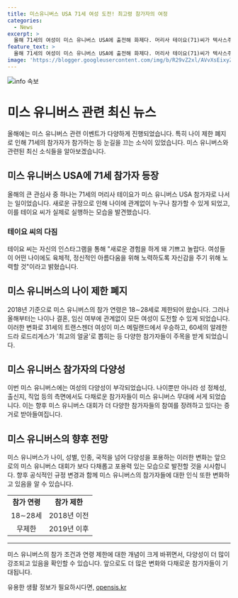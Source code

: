 ```yaml
---
title: 미스유니버스 USA 71세 여성 도전! 최고령 참가자의 여정
categories:
  - News
excerpt: >
  올해 71세의 여성이 미스 유니버스 USA에 출전해 화제다. 머리사 테이요(71)씨가 텍사스주 휴스턴에서 열린 미스 텍사스 선발대회에 참가했으며, 이로써 나이와 성별에 따른 제한이 사라진 변화가 주목받고 있다. 테이요는 새로운 경험을 하게 돼 기쁘고 놀랍다며 자신감을 나타내었고, 이 외에도 31세의 트랜스젠더 여성과 60세의 여성이 각각 미스 유니버스 대회에서 성공을 거뒀다. 이러한 변화는 향후 미스 유니버스 대회에 대한 시각을 변화시킬 것으로 기대된다.
feature_text: >
  올해 71세의 여성이 미스 유니버스 USA에 출전해 화제다. 머리사 테이요(71)씨가 텍사스주 휴스턴에서 열린 미스 텍사스 선발대회에 참가했으며, 이로써 나이와 성별에 따른 제한이 사라진 변화가 주목받고 있다. 테이요는 새로운 경험을 하게 돼 기쁘고 놀랍다며 자신감을 나타내었고, 이 외에도 31세의 트랜스젠더 여성과 60세의 여성이 각각 미스 유니버스 대회에서 성공을 거뒀다. 이러한 변화는 향후 미스 유니버스 대회에 대한 시각을 변화시킬 것으로 기대된다.
image: 'https://blogger.googleusercontent.com/img/b/R29vZ2xl/AVvXsEixyZcFfHzMRdzZMjFBmAUKJYCLCGyLL1o632UiGVXcaFdKo_bkvkuCioo0uUKlGfBVcT3P84aROyZIXSBEx3Aw5nCQ3pTgDom1WDC4m8eifvWiAmWEEVb4x6G_l8C0QH225ldMjyaFvpxGEBGNO37VmDTDMHGhJPq73UglMfDca1-0aw/s1600/blogspot.png'
---
```


<p><img src="https://blogger.googleusercontent.com/img/b/R29vZ2xl/AVvXsEixyZcFfHzMRdzZMjFBmAUKJYCLCGyLL1o632UiGVXcaFdKo_bkvkuCioo0uUKlGfBVcT3P84aROyZIXSBEx3Aw5nCQ3pTgDom1WDC4m8eifvWiAmWEEVb4x6G_l8C0QH225ldMjyaFvpxGEBGNO37VmDTDMHGhJPq73UglMfDca1-0aw/s1600/blogspot.png" alt="info 속보" /></p>

<h1>미스 유니버스 관련 최신 뉴스</h1>

<p data-ke-size="size16">올해에는 미스 유니버스 관련 이벤트가 다양하게 진행되었습니다. 특히 나이 제한 폐지로 인해 71세의 참가자가 참가하는 등 눈길을 끄는 소식이 있었습니다. 미스 유니버스와 관련된 최신 소식들을 알아보겠습니다.</p>

<h2 data-ke-size="size26">미스 유니버스 USA에 71세 참가자 등장</h2>

<p data-ke-size="size16">올해의 큰 관심사 중 하나는 71세의 머리사 테이요가 미스 유니버스 USA 참가자로 나서는 일이었습니다. 새로운 규정으로 인해 나이에 관계없이 누구나 참가할 수 있게 되었고, 이를 테이요 씨가 실제로 실행하는 모습을 발견했습니다.</p>

<h3>테이요 씨의 다짐</h3>

<p data-ke-size="size16">테이요 씨는 자신의 인스타그램을 통해 "새로운 경험을 하게 돼 기쁘고 놀랍다. 여성들이 어떤 나이에도 육체적, 정신적인 아름다움을 위해 노력하도록 자신감을 주기 위해 노력할 것"이라고 밝혔습니다.</p>

<h2 data-ke-size="size26">미스 유니버스의 나이 제한 폐지</h2>

<p data-ke-size="size16">2018년 기준으로 미스 유니버스의 참가 연령은 18∼28세로 제한되어 왔습니다. 그러나 올해부터는 나이나 결혼, 임신 여부에 관계없이 모든 여성이 도전할 수 있게 되었습니다. 이러한 변화로 31세의 트랜스젠더 여성이 미스 메릴랜드에서 우승하고, 60세의 알레한드라 로드리게스가 '최고의 얼굴'로 뽑히는 등 다양한 참가자들이 주목을 받게 되었습니다.</p>

<h2 data-ke-size="size26">미스 유니버스 참가자의 다양성</h2>

<p data-ke-size="size16">이번 미스 유니버스에는 여성의 다양성이 부각되었습니다. 나이뿐만 아니라 성 정체성, 출신지, 직업 등의 측면에서도 다채로운 참가자들이 미스 유니버스 무대에 서게 되었습니다. 이는 향후 미스 유니버스 대회가 더 다양한 참가자들의 참여를 장려하고 있다는 증거로 받아들여집니다.</p>

<h2 data-ke-size="size26">미스 유니버스의 향후 전망</h2>

<p data-ke-size="size16">미스 유니버스가 나이, 성별, 인종, 국적을 넘어 다양성을 포용하는 이러한 변화는 앞으로의 미스 유니버스 대회가 보다 다채롭고 포용력 있는 모습으로 발전할 것을 시사합니다. 향후 공식적인 규정 변경과 함께 미스 유니버스의 참가자들에 대한 인식 또한 변화하고 있음을 알 수 있습니다.</p>

<table>
    <tbody>
        <tr>
            <td style="text-align: center; height: 17px;"><b>참가 연령</b></td>
            <td style="text-align: center; height: 17px;"><b>참가 제한</b></td>
        </tr>
        <tr>
            <td style="text-align: center; height: 17px;">18∼28세</td>
            <td style="text-align: center; height: 17px;">2018년 이전</td>
        </tr>
        <tr>
            <td style="text-align: center; height: 17px;">무제한</td>
            <td style="text-align: center; height: 17px;">2019년 이후</td>
        </tr>
    </tbody>
</table>

<hr>

<p data-ke-size="size16">미스 유니버스의 참가 조건과 연령 제한에 대한 개념이 크게 바뀌면서, 다양성이 더 많이 강조되고 있음을 확인할 수 있습니다. 앞으로도 더 많은 변화와 다채로운 참가자들이 기대됩니다.</p>
유용한 생활 정보가 필요하시다면, <a href="https://opensis.kr" rel="dofollow">opensis.kr</a>


